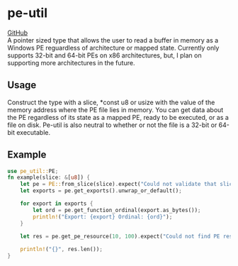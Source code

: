 # pe-util
[GitHub](https://github.com/Nordgaren/pe-util)  
A pointer sized type that allows the user to read a buffer in memory as a Windows PE reguardless of architecture or mapped 
state. Currently only supports 32-bit and 64-bit PEs on x86 architectures, but, I plan on supporting more architectures 
in the future.

## Usage
Construct the type with a slice, *const u8 or usize with the value of the memory address where the PE file lies in 
memory. You can get data about the PE regardless of its state as a mapped PE, ready to be executed, or as a file on disk.
Pe-util is also neutral to whether or not the file is a 32-bit or 64-bit executable.

## Example
```rust
use pe_util::PE;
fn example(slice: &[u8]) {
    let pe = PE::from_slice(slice).expect("Could not validate that slice is a valid PE file.");
    let exports = pe.get_exports().unwrap_or_default();

    for export in exports {
        let ord = pe.get_function_ordinal(export.as_bytes());
        println!("Export: {export} Ordinal: {ord}");
    }

    let res = pe.get_pe_resource(10, 100).expect("Could not find PE resource");
    
    println!("{}", res.len());
}
```